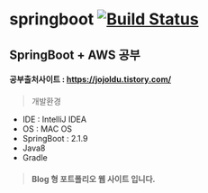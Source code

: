 # springboot  [![Build Status](https://travis-ci.org/jaewon0913/springboot.svg?branch=master)](https://travis-ci.org/jaewon0913/springboot)
## SpringBoot + AWS 공부  
#### 공부출처사이트 : https://jojoldu.tistory.com/  

> 개발환경  
* IDE : IntelliJ IDEA  
* OS : MAC OS  
* SpringBoot : 2.1.9  
* Java8  
* Gradle

>#### Blog 형 포트폴리오 웹 사이트 입니다.